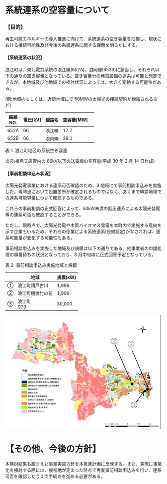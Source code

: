 # 系統連系の空容量について

### 【目的】

再生可能エネルギーの導入推進に向けて、系統連系の空き容量を把握し、現状における接続可能性及び今後の系統連系に関する課題を明らかにする。

#### 【系統連系の状況】

浪江町は、東北電力系統の浪江線(652A)、浪岡線(652B)に該当し、それぞれ以下の通りの空き容量となっている。空き容量分の発電設備の連系は可能と想定できるが、本地域及び他地域での検討状況によっては、大きく変動する可能性がある。

(例:地域内もしくは、近傍地域にて 50MWの太陽光の接続契約が締結されるなど)

| 路線<br>NO. | 電圧[kV] | 線路名 | 空容量[MW] |  |
|-----------|--------|-----|---------|--|
| 652A      | 66     | 浪江線 | 17.7    |  |
| 652B      | 66     | 浪岡線 | 29.1    |  |

表 1. 浪江町地区の系統空き容量

出典:福島支店管内の 66kV以下の送電線の空容量(平成 30 年 2 月 14 日作成)

#### 【事前相談申込み状況】

太陽光発電事業における連系可否確認のため、3 地域にて事前相談申込みを実施した。現時点において設置箇所が確定されるものではなく、あくまで申請地域での連系可能容量について確認するものである。

これらの事前相談の正式回答によって、50kW未満の低圧連系による太陽光発電等の連系可否も確認することができる。

ただし、現時点で、太陽光発電や木質バイオマス発電を本町内で実施する意向を示す企業もいるため、それらの企業による系統連系(設備認定)がなされれば、連系可能量が変化する可能性もある。

事前相談申込みを実施した地域及び規模は以下の通りである。他事業者の申請処理の順番待ちの状況となっており、3 月中旬頃に正式回答予定となっている。

表 2. 事前相談申込み実施地域と規模

|   | 地域         | 規模(kW) |
|---|------------|--------|
| ① | 浪江町請戸古川    | 1,999  |
| ② | 浪江町樋渡竹の花   | 1,999  |
| ③ | 浪江町<br>979 | 30,000 |

![](_page_0_Figure_17.jpeg)

# 【その他、今後の方針】

本検討結果も踏まえた事業実施方針を本推進計画に反映する。また、実際に事業化を検討する際には、候補地が定まった時点で再度事前相談申込みを行い、連系可否を確認したうえで手続きを進める必要がある。